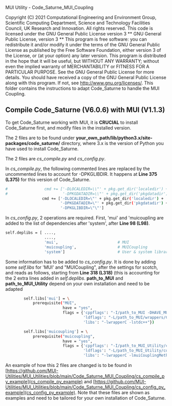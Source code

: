 MUI Utility - Code_Saturne_MUI_Coupling

Copyright (C) 2021 Computational Engineering and Environment Group, Scientific 
Computing Department, Science and Technology Facilities Council, 
UK Research and Innovation. All rights reserved.
This code is licensed under the GNU General Public License version 3
** GNU General Public License, version 3 **
This program is free software: you can redistribute it and/or modify
it under the terms of the GNU General Public License as published by
the Free Software Foundation, either version 3 of the License, or
(at your option) any later version.
This program is distributed in the hope that it will be useful,
but WITHOUT ANY WARRANTY; without even the implied warranty of
MERCHANTABILITY or FITNESS FOR A PARTICULAR PURPOSE.  See the
GNU General Public License for more details.
You should have received a copy of the GNU General Public License
along with this program.  If not, see <http://www.gnu.org/licenses/>.
This folder contains the instructions to adapt Code_Saturne to handle the MUI Coupling.

## Compile Code_Saturne (V6.0.6) with MUI (V1.1.3)

To get Code_Saturne working with MUI, it is **CRUCIAL** to install Code_Saturne first, and modify files in the installed version.

The 2 files are to be found under **your_own_path/lib/python3.x/site-packages/code_saturne/** directory, where 3.x is the
version of Python you have used to install Code_Saturne.

The 2 files are *cs_compile.py* and *cs_config.py*.

In *cs_compile.py*, the following commented lines are replaced by the uncommented lines to account for -DPKGLIBDIR. It happens
at **Line 375 (L375)** for this version of Code_Saturne.


```bash
#                cmd += ['-DLOCALEDIR=\\"' + pkg.get_dir('localedir') + '\\"', \
#                        '-DPKGDATADIR=\\"' + pkg.get_dir('pkgdatadir') + '\\"']
                cmd += ['-DLOCALEDIR=\"' + pkg.get_dir('localedir') + '\"', \
                        '-DPKGDATADIR=\"' + pkg.get_dir('pkgdatadir') + '\"', \
                        '-DPKGLIBDIR=\"\"']
```
In *cs_config.py*, 2 operations are required. First, 'mui' and 'muicoupling are added to the list of dependencies after 'system',
after **Line 98 (L98)**.

```bash
self.deplibs = [ ....,
                 ....,
                 'mui',                          # MUI
                 'muicoupling',                  # MUICoupling
                 'system']                       # User & system libraries
```

Some information has to be added to *cs_config.py*. It is done by adding some *self.libs* for 'MUI' and "MUICoupling", after the settings for scotch, and reads as follows, starting from **Line 318 (L318)** (this is accounting for the 2 extra lines added in *self.deplibs*. **path_to_MUI** and **path_to_MUI_Utility** depend on your own installation and need to be adapted

```bash
        self.libs['mui'] = \
            prerequisite("MUI",
                         have = "yes",
                         flags = {'cppflags': "-I/path_to_MUI -DHAVE_MUI",
                                  'ldflags': "-L/path_to_MUI/wrappers/C",
                                  'libs': "-lwrapperC -lstdc++"})

        self.libs['muicoupling'] = \
            prerequisite("muicoupling",
                         have = "yes",
                         flags = {'cppflags': "-I/path_to_MUI_Utility/couplingFSILab/wrappers/C -I/path_to_MUI/couplingFSILab -I/path_to_MUI -DHAVE_MUI",
                                  'ldflags': "-L/path_to_MUI_Utility/couplingFSILab/wrappers/C -L/path_to_MUI/couplingFSILab -L/path_to_MUI/wrappers/C",
                                  'libs': "-lwrapperC -lmuiCouplingMethodsCAPI -lstdc++"})
```

An example of how this 2 files are changed is to be found in [https://github.com/MUI-Utilities/MUI_Utilities/blob/main/Code_Saturne_MUI_Coupling/cs_compile_py_example](cs_compile_py_example) and [https://github.com/MUI-Utilities/MUI_Utilities/blob/main/Code_Saturne_MUI_Coupling/cs_config_py_example](cs_config_py_example). Note that these files are shown as examples and need to be tailored for your own installation of Code_Saturne.
